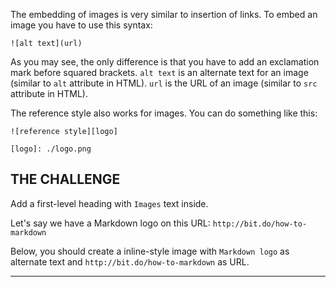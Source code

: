 The embedding of images is very similar to insertion of links. To embed an image you have to use this syntax:

    ![alt text](url)

As you may see, the only difference is that you have to add an exclamation mark before squared brackets. `alt text` is an alternate text for an image (similar to `alt` attribute in HTML). `url` is the URL of an image (similar to `src` attribute in HTML).

The reference style also works for images. You can do something like this:

    ![reference style][logo]

    [logo]: ./logo.png

## THE CHALLENGE

Add a first-level heading with `Images` text inside.

Let's say we have a Markdown logo on this URL: `http://bit.do/how-to-markdown`

Below, you should create a inline-style image with `Markdown logo` as alternate text and `http://bit.do/how-to-markdown` as URL.

---
